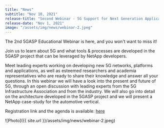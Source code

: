 ```yaml
---
title: "News"
subtitle: "Nov 10, 2021"
release-title: "Second Webinar - 5G Support for Next Generation Applications"
release-date: "Nov 1, 2021"
image: "/assets/img/news/webinar-2.jpeg"
---
```



The 2nd 5GASP Educational Webinar is here, and you won't want to miss it!

Join us to learn about 5G and what tools & processes are developed in the 5GASP project that can be leveraged by NetApp developers.

Meet leading experts working on developing new 5G networks, platforms and applications, as well as esteemed researchers and academia representatives who are ready to share their knowledge and answer all your questions.
In this webinar we will have a look into the present and future of 5G, through an open discussion with leading experts from the 5G Infrastructure Association and from the industry.
We will also go into detail on the architecture developed in the 5GASP project and we will present a NetApp case-study for the automotive vertical.

Registration link and the agenda is available: [here](https://www.eventbrite.com/e/5g-support-for-next-generation-applications-tickets-190337012127)

![Photo]({{ site.url }}/assets/img/news/webinar-2.jpeg)